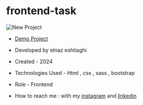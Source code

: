 # frontend-task

![New Project](https://github.com/user-attachments/assets/f31804bd-7078-4b76-b3e7-ec0f441b17cc)

- [Demo Project](https://elnaz-eshtiaghi.github.io/frontend-task/)

- Developed by elnaz eshtiaghi

- Created - 2024

- Technologies Used - Html , css , sass , bootstrap

- Role - Frontend

- How to reach me : with my [instagram](https://www.instagram.com/elnaz_eshtiaghi) and [linkedin](https://www.linkedin.com/in/elnaz-eshtiaghi-936832290/)
